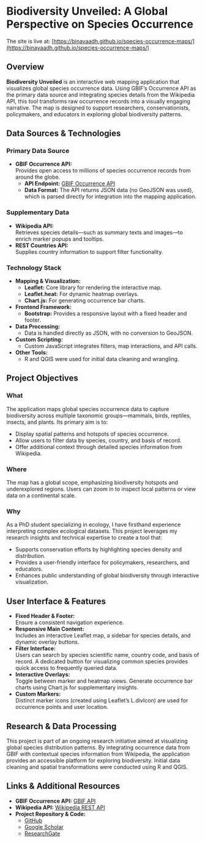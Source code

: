 # Biodiversity Unveiled: A Global Perspective on Species Occurrence

The site is live at: [https://binayaadh.github.io/species-occurrence-maps/](https://binayaadh.github.io/species-occurrence-maps/)

## Overview

**Biodiversity Unveiled** is an interactive web mapping application that visualizes global species occurrence data. Using GBIF’s Occurrence API as the primary data source and integrating species details from the Wikipedia API, this tool transforms raw occurrence records into a visually engaging narrative. The map is designed to support researchers, conservationists, policymakers, and educators in exploring global biodiversity patterns.

## Data Sources & Technologies

### Primary Data Source
- **GBIF Occurrence API:**  
  Provides open access to millions of species occurrence records from around the globe.  
  - **API Endpoint:** [GBIF Occurrence API](https://api.gbif.org/v1/occurrence/search?hasCoordinate=true)
  - **Data Format:** The API returns JSON data (no GeoJSON was used), which is parsed directly for integration into the mapping application.

### Supplementary Data
- **Wikipedia API:**  
  Retrieves species details—such as summary texts and images—to enrich marker popups and tooltips.
- **REST Countries API:**  
  Supplies country information to support filter functionality.

### Technology Stack
- **Mapping & Visualization:**  
  - **Leaflet:** Core library for rendering the interactive map.
  - **Leaflet.heat:** For dynamic heatmap overlays.
  - **Chart.js:** For generating occurrence bar charts.
- **Frontend Framework:**  
  - **Bootstrap:** Provides a responsive layout with a fixed header and footer.
- **Data Processing:**  
  - Data is handled directly as JSON, with no conversion to GeoJSON.
- **Custom Scripting:**  
  - Custom JavaScript integrates filters, map interactions, and API calls.
- **Other Tools:**  
  - R and QGIS were used for initial data cleaning and wrangling.

## Project Objectives

### What
The application maps global species occurrence data to capture biodiversity across multiple taxonomic groups—mammals, birds, reptiles, insects, and plants. Its primary aim is to:
- Display spatial patterns and hotspots of species occurrence.
- Allow users to filter data by species, country, and basis of record.
- Offer additional context through detailed species information from Wikipedia.

### Where
The map has a global scope, emphasizing biodiversity hotspots and underexplored regions. Users can zoom in to inspect local patterns or view data on a continental scale.

### Why
As a PhD student specializing in ecology, I have firsthand experience interpreting complex ecological datasets. This project leverages my research insights and technical expertise to create a tool that:
- Supports conservation efforts by highlighting species density and distribution.
- Provides a user-friendly interface for policymakers, researchers, and educators.
- Enhances public understanding of global biodiversity through interactive visualization.

## User Interface & Features

- **Fixed Header & Footer:**  
  Ensure a consistent navigation experience.
- **Responsive Main Content:**  
  Includes an interactive Leaflet map, a sidebar for species details, and dynamic overlay buttons.
- **Filter Interface:**  
  Users can search by species scientific name, country code, and basis of record. A dedicated button for visualizing common species provides quick access to frequently queried data.
- **Interactive Overlays:**  
  Toggle between marker and heatmap views. Generate occurrence bar charts using Chart.js for supplementary insights.
- **Custom Markers:**  
  Distinct marker icons (created using Leaflet’s L.divIcon) are used for occurrence points and user location.

## Research & Data Processing

This project is part of an ongoing research initiative aimed at visualizing global species distribution patterns. By integrating occurrence data from GBIF with contextual species information from Wikipedia, the application provides an accessible platform for exploring biodiversity. Initial data cleaning and spatial transformations were conducted using R and QGIS.

## Links & Additional Resources

- **GBIF Occurrence API:** [GBIF API](https://api.gbif.org/v1/occurrence/search?hasCoordinate=true)
- **Wikipedia API:** [Wikipedia REST API](https://en.wikipedia.org/api/rest_v1/)
- **Project Repository & Code:**  
  - [GitHub](https://github.com/binayaadh)
  - [Google Scholar](https://scholar.google.com/citations?user=By9S9uAAAAAJ&hl=en)
  - [ResearchGate](https://www.researchgate.net/profile/Binaya-Adhikari-2/research)


